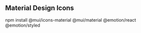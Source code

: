 ## Material Design Icons
npm install @mui/icons-material @mui/material @emotion/react @emotion/styled
